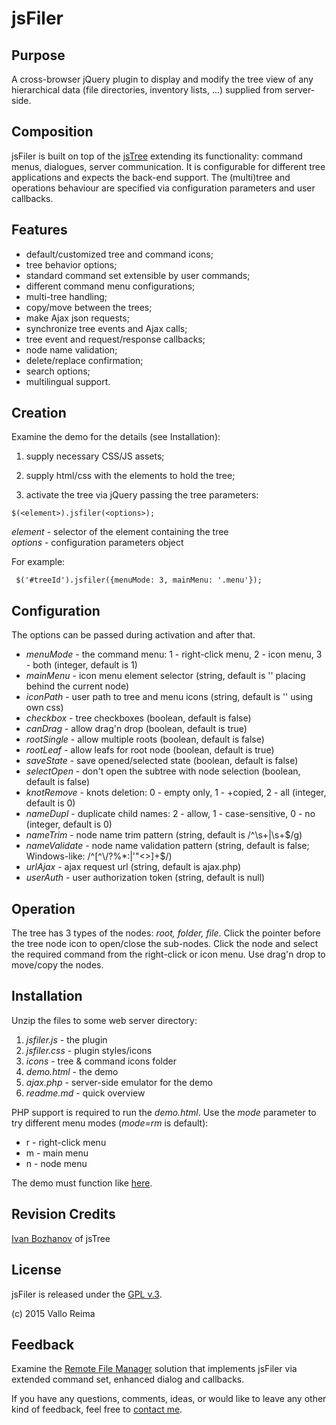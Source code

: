
# jsFiler

## Purpose

A cross-browser jQuery plugin to display and modify the tree view of any hierarchical data (file directories, inventory lists, ...) supplied from server-side.


## Composition

jsFiler is built on top of the [jsTree] extending its functionality: command menus, dialogues, server communication. 
It is configurable for different tree applications and expects the back-end support. 
The (multi)tree and operations behaviour are specified via configuration parameters and user callbacks.


## Features

+ default/customized tree and command icons;
+ tree behavior options;
+ standard command set extensible by user commands;
+ different command menu configurations;
+ multi-tree handling;
+ copy/move between the trees;
+ make Ajax json requests;
+ synchronize tree events and Ajax calls;
+ tree event and request/response callbacks;
+ node name validation;
+ delete/replace confirmation;
+ search options;
+ multilingual support.


## Creation

Examine the demo for the details (see Installation):

1. supply necessary CSS/JS assets;

2. supply html/css with the elements to hold the tree;

3. activate the tree via jQuery passing the tree parameters:

 ``` $(<element>).jsfiler(<options>); ```

 *element* - selector of the element containing the tree</br>
 *options* - configuration parameters object

 For example:

 ``` $('#treeId').jsfiler({menuMode: 3, mainMenu: '.menu'});```

## Configuration
The options can be passed during activation and after that.

+ *menuMode* - the command menu: 1 - right-click menu, 2 - icon menu, 3 - both (integer, default is 1)
+ *mainMenu* - icon menu element selector (string, default is '' placing behind the current node)
+ *iconPath* - user path to tree and menu icons (string, default is '' using own css)
+ *checkbox* -  tree checkboxes (boolean, default is false)
+ *canDrag* -  allow drag'n drop (boolean, default is true)
+ *rootSingle* - allow multiple roots (boolean, default is false)
+ *rootLeaf* - allow leafs for root node (boolean, default is true)
+ *saveState* - save opened/selected state (boolean, default is false)
+ *selectOpen* - don't open the subtree with node selection (boolean, default is false)
+ *knotRemove* - knots deletion: 0 - empty only, 1 - +copied, 2 - all (integer, default is 0)
+ *nameDupl* - duplicate child names: 2 - allow, 1 - case-sensitive, 0 - no (integer, default is 0)
+ *nameTrim* - node name trim pattern (string, default is /^\s+|\s+$/g)
+ *nameValidate* - node name validation pattern (string, default is false; Windows-like: /^[^\\\/?%*:|'\"<>]+$/)
+ *urlAjax* - ajax request url (string, default is ajax.php)
+ *userAuth* - user authorization token (string, default is null)


## Operation

The tree has 3 types of the nodes: *root, folder, file*. Click the pointer before the tree node icon to open/close the sub-nodes. 
Click the node and select the required command from the right-click or icon menu. Use drag'n drop to move/copy the nodes.

## Installation

Unzip the files to some web server directory: 

1. *jsfiler.js* - the plugin
2. *jsfiler.css* - plugin styles/icons
3. *icons* - tree & command icons folder
5. *demo.html* - the demo
6. *ajax.php* - server-side emulator for the demo
7. *readme.md* - quick overview

PHP support is required to run the *demo.html*. Use the *mode* parameter to try different menu modes (*mode=rm* is default):

+ r - right-click menu
+ m - main menu
+ n - node menu

The demo must function like [here].

## Revision Credits

[Ivan Bozhanov] of jsTree

## License

jsFiler is released under the [GPL v.3].

(c) 2015 Vallo Reima

## Feedback
Examine the [Remote File Manager] solution that implements jsFiler via extended command set, enhanced dialog and callbacks.

If you have any questions, comments, ideas, or would like to leave any other kind of feedback, feel free to [contact me].

[here]: http://vregistry.com/samples/demo/?app=jsfiler
[Ivan Bozhanov]: http://vakata.com/en/
[jsTree]: https://www.jstree.com/
[GPL v.3]: https://www.gnu.org/licenses/gpl-3.0.html
[contact me]: mailto:vallo@vregistry.com?subject=jsFiler
[Remote File Manager]: http://vregistry.com/filer/

